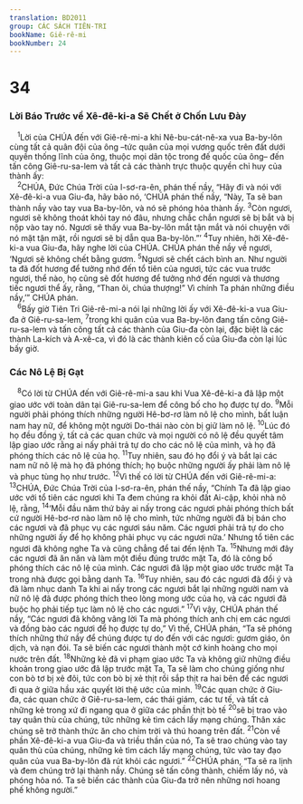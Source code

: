 ```yaml
---
translation: BD2011
group: CÁC SÁCH TIÊN-TRI
bookName: Giê-rê-mi 
bookNumber: 24
---
```


<div class="title"><h1>34</h1><h3>Lời Báo Trước về Xê-đê-ki-a Sẽ Chết ở Chốn Lưu Ðày</h3></div>
<span class="verse gie_34_1"> <sup>1</sup>Lời của CHÚA đến với Giê-rê-mi-a khi Nê-bu-cát-nê-xa vua Ba-by-lôn cùng tất cả quân đội của ông –tức quân của mọi vương quốc trên đất dưới quyền thống lĩnh của ông, thuộc mọi dân tộc trong đế quốc của ông– đến tấn công Giê-ru-sa-lem và tất cả các thành trực thuộc quyền chỉ huy của thành ấy:<br/></span>
<span class="verse gie_34_2"> <sup>2</sup>CHÚA, Ðức Chúa Trời của I-sơ-ra-ên, phán thế nầy, “Hãy đi và nói với Xê-đê-ki-a vua Giu-đa, hãy bảo nó, ‘CHÚA phán thế nầy, “Này, Ta sẽ ban thành nầy vào tay vua Ba-by-lôn, và nó sẽ phóng hỏa thành ấy. </span>
<span class="verse gie_34_3"><sup>3</sup>Còn ngươi, ngươi sẽ không thoát khỏi tay nó đâu, nhưng chắc chắn ngươi sẽ bị bắt và bị nộp vào tay nó. Ngươi sẽ thấy vua Ba-by-lôn mắt tận mắt và nói chuyện với nó mặt tận mặt, rồi ngươi sẽ bị dẫn qua Ba-by-lôn.”’ </span>
<span class="verse gie_34_4"><sup>4</sup>Tuy nhiên, hỡi Xê-đê-ki-a vua Giu-đa, hãy nghe lời của CHÚA. CHÚA phán thế nầy về ngươi, ‘Ngươi sẽ không chết bằng gươm. </span>
<span class="verse gie_34_5"><sup>5</sup>Ngươi sẽ chết cách bình an. Như người ta đã đốt hương để tưởng nhớ đến tổ tiên của ngươi, tức các vua trước ngươi, thể nào, họ cũng sẽ đốt hương để tưởng nhớ đến ngươi và thương tiếc ngươi thể ấy, rằng, “Than ôi, chúa thượng!” Vì chính Ta phán những điều nầy,’” CHÚA phán.<br/></span>
<span class="verse gie_34_6"> <sup>6</sup>Bấy giờ Tiên Tri Giê-rê-mi-a nói lại những lời ấy với Xê-đê-ki-a vua Giu-đa ở Giê-ru-sa-lem, </span>
<span class="verse gie_34_7"><sup>7</sup>trong khi quân của vua Ba-by-lôn đang tấn công Giê-ru-sa-lem và tấn công tất cả các thành của Giu-đa còn lại, đặc biệt là các thành La-kích và A-xê-ca, vì đó là các thành kiên cố của Giu-đa còn lại lúc bấy giờ.<br/></span>
<div class="title"><h3>Các Nô Lệ Bị Gạt</h3></div>
<span class="verse gie_34_8"> <sup>8</sup>Có lời từ CHÚA đến với Giê-rê-mi-a sau khi Vua Xê-đê-ki-a đã lập một giao ước với toàn dân tại Giê-ru-sa-lem để công bố cho họ được tự do. </span>
<span class="verse gie_34_9"><sup>9</sup>Mỗi người phải phóng thích những người Hê-bơ-rơ làm nô lệ cho mình, bất luận nam hay nữ, để không một người Do-thái nào còn bị giữ làm nô lệ. </span>
<span class="verse gie_34_10"><sup>10</sup>Lúc đó họ đều đồng ý, tất cả các quan chức và mọi người có nô lệ đều quyết tâm lập giao ước rằng ai nấy phải trả tự do cho các nô lệ của mình, và họ đã phóng thích các nô lệ của họ. </span>
<span class="verse gie_34_11"><sup>11</sup>Tuy nhiên, sau đó họ đổi ý và bắt lại các nam nữ nô lệ mà họ đã phóng thích; họ buộc những người ấy phải làm nô lệ và phục tùng họ như trước. </span>
<span class="verse gie_34_12"><sup>12</sup>Vì thế có lời từ CHÚA đến với Giê-rê-mi-a: </span>
<span class="verse gie_34_13"><sup>13</sup>CHÚA, Ðức Chúa Trời của I-sơ-ra-ên, phán thế nầy, “Chính Ta đã lập giao ước với tổ tiên các ngươi khi Ta đem chúng ra khỏi đất Ai-cập, khỏi nhà nô lệ, rằng, </span>
<span class="verse gie_34_14"><sup>14</sup>‘Mỗi đầu năm thứ bảy ai nấy trong các ngươi phải phóng thích bất cứ người Hê-bơ-rơ nào làm nô lệ cho mình, tức những người đã bị bán cho các ngươi và đã phục vụ các ngươi sáu năm. Các ngươi phải trả tự do cho những người ấy để họ không phải phục vụ các ngươi nữa.’ Nhưng tổ tiên các ngươi đã không nghe Ta và cũng chẳng để tai đến lệnh Ta. </span>
<span class="verse gie_34_15"><sup>15</sup>Nhưng mới đây các ngươi đã ăn năn và làm một điều đúng trước mặt Ta, đó là công bố phóng thích các nô lệ của mình. Các ngươi đã lập một giao ước trước mặt Ta trong nhà được gọi bằng danh Ta. </span>
<span class="verse gie_34_16"><sup>16</sup>Tuy nhiên, sau đó các ngươi đã đổi ý và đã làm nhục danh Ta khi ai nấy trong các ngươi bắt lại những người nam và nữ nô lệ đã được phóng thích theo lòng mong ước của họ, và các ngươi đã buộc họ phải tiếp tục làm nô lệ cho các ngươi.” </span>
<span class="verse gie_34_17"><sup>17</sup>Vì vậy, CHÚA phán thế nầy, “Các ngươi đã không vâng lời Ta mà phóng thích anh chị em các ngươi và đồng bào các ngươi để họ được tự do,” Vì thế, CHÚA phán, “Ta sẽ phóng thích những thứ nầy để chúng được tự do đến với các ngươi: gươm giáo, ôn dịch, và nạn đói. Ta sẽ biến các ngươi thành một cớ kinh hoàng cho mọi nước trên đất. </span>
<span class="verse gie_34_18"><sup>18</sup>Những kẻ đã vi phạm giao ước Ta và không giữ những điều khoản trong giao ước đã lập trước mặt Ta, Ta sẽ làm cho chúng giống như con bò tơ bị xẻ đôi, tức con bò bị xẻ thịt rồi sắp thịt ra hai bên để các ngươi đi qua ở giữa hầu xác quyết lời thệ ước của mình. </span>
<span class="verse gie_34_19"><sup>19</sup>Các quan chức ở Giu-đa, các quan chức ở Giê-ru-sa-lem, các thái giám, các tư tế, và tất cả những kẻ trong xứ đi ngang qua ở giữa các phần thịt bò tế </span>
<span class="verse gie_34_20"><sup>20</sup>sẽ bị trao vào tay quân thù của chúng, tức những kẻ tìm cách lấy mạng chúng. Thân xác chúng sẽ trở thành thức ăn cho chim trời và thú hoang trên đất. </span>
<span class="verse gie_34_21"><sup>21</sup>Còn về phần Xê-đê-ki-a vua Giu-đa và triều thần của nó, Ta sẽ trao chúng vào tay quân thù của chúng, những kẻ tìm cách lấy mạng chúng, tức vào tay đạo quân của vua Ba-by-lôn đã rút khỏi các ngươi.” </span>
<span class="verse gie_34_22"><sup>22</sup>CHÚA phán, “Ta sẽ ra lịnh và đem chúng trở lại thành nầy. Chúng sẽ tấn công thành, chiếm lấy nó, và phóng hỏa nó. Ta sẽ biến các thành của Giu-đa trở nên những nơi hoang phế không người.”<br/></span>
